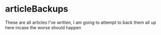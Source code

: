 # articleBackups

These are all articles I've written, I am going to attempt to back them all up here incase the worse should happen

